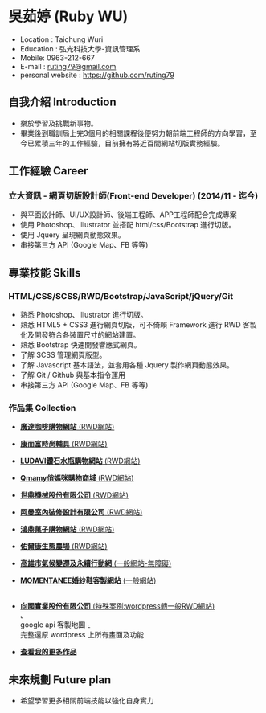 # 吳茹婷 (Ruby WU)

* Location : Taichung Wuri
* Education : 弘光科技大學-資訊管理系
* Mobile: 0963-212-667
* E-mail : ruting79@gmail.com
* personal website : https://github.com/ruting79

## 自我介紹 Introduction

* 樂於學習及挑戰新事物。
* 畢業後到職訓局上完3個月的相關課程後便努力朝前端工程師的方向學習，至今已累積三年的工作經驗，目前擁有將近百間網站切版實務經驗。

## 工作經驗 Career

### 立大資訊 - 網頁切版設計師(Front-end Developer) (2014/11 - 迄今)

* 與平面設計師、UI/UX設計師、後端工程師、APP工程師配合完成專案
* 使用 Photoshop、Illustrator 並搭配 html/css/Bootstrap 進行切版。
* 使用 Jquery 呈現網頁動態效果。
* 串接第三方 API (Google Map、FB 等等)

## 專業技能 Skills

### HTML/CSS/SCSS/RWD/Bootstrap/JavaScript/jQuery/Git

* 熟悉 Photoshop、Illustrator 進行切版。
* 熟悉 HTML5 + CSS3 進行網頁切版，可不倚賴 Framework 進行 RWD 客製化及開發符合各裝置尺寸的網站建置。
* 熟悉 Bootstrap 快速開發響應式網頁。
* 了解 SCSS 管理網頁版型。
* 了解 Javascript 基本語法，並套用各種 Jquery 製作網頁動態效果。
* 了解 Git / Github 與基本指令運用
* 串接第三方 API (Google Map、FB 等等)

### 作品集 Collection
- <a href="http://www.coffeecenter.com.tw/new/tw_index.asp" target="_blank"><B>廣達咖啡購物網站</B> (RWD網站)</a> <BR>
  
- <a href="http://www.comfort-mobility.com/en_index.php" target="_blank"><B>康而富時尚輔具</B> (RWD網站)</a> <BR>
  
- <a href="http://www.ludavi.com.tw/tw_index.asp" target="_blank"><B>LUDAVI鑽石水瓶購物網站</B> (RWD網站)</a> <BR>
  
- <a href="http://www.qmamy.com.tw/" target="_blank"><B>Qmamy俏媽咪購物商城</B> (RWD網站)</a> <BR>
  
- <a href="http://www.steedmachinery.com.tw/" target="_blank"><B>世鼎機械股份有限公司</B> (RWD網站)</a> <BR>
  
- <a href="http://www.aman.com.tw/" target="_blank"><B>阿曼室內裝修設計有限公司</B> (RWD網站)</a> <BR>
  
- <a href="http://www.idodo.tw/" target="_blank"><B>鴻鼎菓子購物網站</B> (RWD網站)</a> <BR>
  
- <a href="http://www.qmammy.com.tw/F_index.aspx" target="_blank"><B>佑爾康生態農場</B> (RWD網站)</a> <BR>
  
- <a href="http://khsclimatechange.com" target="_blank"><B>高雄市氣候變遷及永續行動網</B> (一般網站-無障礙)</a> <BR>
  
- <a href="http://test1.global-trade.com.tw/tw_index.asp" target="_blank"><B>MOMENTANEE婚紗鞋客製網站</B> (一般網站)</a> <BR>
  
- <a href="http://www.shingkaoair.com.tw/" target="_blank"><B>向國實業股份有限公司</B> (特殊案例:wordpress轉一般RWD網站)</a> <BR>
  ⌞ <BR> google api 客製地圖
  ⌞ <BR> 完整還原 wordpress 上所有畫面及功能
  
- <a href="https://goo.gl/o5JZ8u" target="_blank"><B>查看我的更多作品</B></a> <BR>

## 未來規劃 Future plan
 * 希望學習更多相關前端技能以強化自身實力
